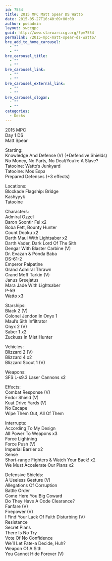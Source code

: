```yaml
---
id: 7554
title: 2015 MPC Matt Spear DS Watto
date: 2015-05-27T16:40:09+00:00
author: pwsadmin
layout: swccgpc
guid: http://www.starwarsccg.org/?p=7554
permalink: /2015-mpc-matt-spear-ds-watto/
bre_add_to_home_carousel:
  - ""
  - ""
bre_carousel_title:
  - ""
  - ""
bre_carousel_link:
  - ""
  - ""
bre_carousel_external_link:
  - ""
  - ""
bre_carousel_slogan:
  - ""
  - ""
categories:
  - Decks
---
```

2015 MPC  
Day 1 DS  
Matt Spear

Starting:  
Knowledge And Defense (V) (+Defensive Shields)  
No Money, No Parts, No Deal/You&#8217;re A Slave?  
Tatooine: Watto&#8217;s Junkyard  
Tatooine: Mos Espa  
Prepared Defenses (+3 effects)

Locations:  
Blockade Flagship: Bridge  
Kashyyyk  
Tatooine

Characters:  
Admiral Ozzel  
Baron Soontir Fel x2  
Boba Fett, Bounty Hunter  
Count Dooku x2  
Darth Maul With Lightsaber x2  
Darth Vader, Dark Lord Of The Sith  
Dengar With Blaster Carbine (V)  
Dr. Evazan & Ponda Baba  
DS-61-2  
Emperor Palpatine  
Grand Admiral Thrawn  
Grand Moff Tarkin (V)  
Janus Greejatus  
Mara Jade With Lightsaber  
P-59  
Watto x3

Starships:  
Black 2 (V)  
Colonel Jendon In Onyx 1  
Maul&#8217;s Sith Infiltrator  
Onyx 2 (V)  
Saber 1 x2  
Zuckuss In Mist Hunter

Vehicles:  
Blizzard 2 (V)  
Blizzard 4 x2  
Blizzard Scout 1 (V)

Weapons:  
SFS L-s9.3 Laser Cannons x2

Effects:  
Combat Response (V)  
Endor Shield (V)  
Kuat Drive Yards (V)  
No Escape  
Wipe Them Out, All Of Them

Interrupts:  
According To My Design  
All Power To Weapons x3  
Force Lightning  
Force Push (V)  
Imperial Barrier x2  
Sense  
Short-range Fighters & Watch Your Back! x2  
We Must Accelerate Our Plans x2

Defensive Shields:  
A Useless Gesture (V)  
Allegations Of Corruption  
Battle Order  
Come Here You Big Coward  
Do They Have A Code Clearance?  
Fanfare (V)  
Firepower (V)  
I Find Your Lack Of Faith Disturbing (V)  
Resistance  
Secret Plans  
There Is No Try  
Vote Of No Confidence  
We&#8217;ll Let Fate-a Decide, Huh?  
Weapon Of A Sith  
You Cannot Hide Forever (V)